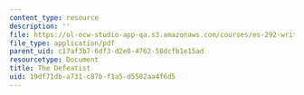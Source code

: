 ```yaml
---
content_type: resource
description: ''
file: https://ol-ocw-studio-app-qa.s3.amazonaws.com/courses/es-292-writing-workshop-spring-2008/19df71dba731c87bf1a5d5502aa4f6d5_MITES_292S08_the_def.pdf
file_type: application/pdf
parent_uid: c17af3b7-6df3-d2e0-4762-58dcfb1e15ad
resourcetype: Document
title: The Defeatist
uid: 19df71db-a731-c87b-f1a5-d5502aa4f6d5
---
```

